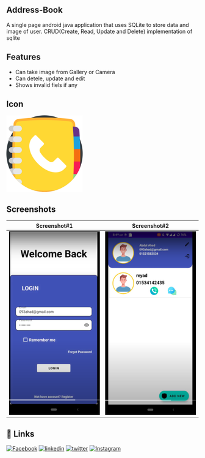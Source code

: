 
## Address-Book

A single page android java application that uses SQLite to store data and image of user. CRUD(Create, Read, Update and Delete) implementation of sqlite


## Features

- Can take image from Gallery or Camera
- Can detele, update and edit
- Shows invalid fiels if any

## Icon
<img src="ScreenShot/phone_book_icon.png" width="200"/>

<!--
## Demo

![Demo](ScreenShot/) -->


<!-- ## Task Given
<img src="ScreenShot/quiz task.png" width="700"/> -->


## Screenshots

Screenshot#1               |  Screenshot#2
:-------------------------:|:-------------------------:
![](ScreenShot/1.png)  |  ![](ScreenShot/2.png)



## 🔗 Links
[![Facebook](https://img.shields.io/badge/Facebook-1877F2?style=for-the-badge&logo=facebook&logoColor=white)](https://www.facebook.com/c.dipu0/)
[![linkedin](https://img.shields.io/badge/linkedin-0A66C2?style=for-the-badge&logo=linkedin&logoColor=white)](https://www.linkedin.com/in/md-asad-chowdhury-dipu/)
[![twitter](https://img.shields.io/badge/twitter-1DA1F2?style=for-the-badge&logo=twitter&logoColor=white)](https://twitter.com/dipu093)
[![Instagram](https://img.shields.io/badge/Instagram-E4405F?style=for-the-badge&logo=instagram&logoColor=white)](https://www.instagram.com/c.dipu0/)